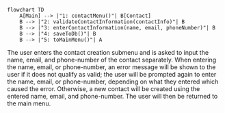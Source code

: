 ```mermaid
flowchart TD
    A[Main] --> |"1: contactMenu()"| B[Contact]
    B --> |"2: validateContactInformation(contactInfo)"| B    
    B --> |"3: enterContactInformation(name, email, phoneNumber)"| B
    B --> |"4: saveToDb()"| B
    B --> |"5: toMainMenu()"| A

```

The user enters the contact creation submenu and is asked to input the name, email, and 
phone-number of the contact separately. When entering the name, email, or phone-number, an 
error message will be shown to the user if it does not qualify as valid; the user will 
be prompted again to enter the name, email, or phone-number, depending on what they 
entered which caused the error. Otherwise, a new contact will be created using the entered name,
email, and phone-number. The user will then be returned to the main menu.